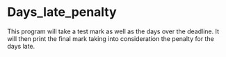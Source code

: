 # Days_late_penalty
This program will take a test mark as well as the days over the deadline. It will then print the final mark taking into consideration the penalty for the days late.
